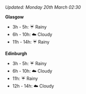 *Updated: Monday 20th March 02:30*

**Glasgow**

* 3h - 5h: :umbrella: Rainy
* 6h - 10h: :cloud: Cloudy
* 11h - 14h: :umbrella: Rainy

**Edinburgh**

* 3h - 5h: :umbrella: Rainy
* 6h - 10h: :cloud: Cloudy
* 11h: :umbrella: Rainy
* 12h - 14h: :cloud: Cloudy
